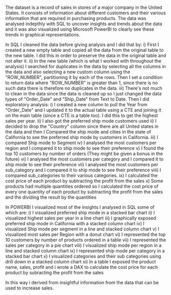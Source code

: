 The dataset is a record of sales in stores of a major company in the United States. 
It consists of information about different customers and their various information that are required in purchasing products.
The data was analysed indepthly with SQL to uncover insights and trends about the data and it was also visualized using Microsoft PowerBI to clearly see these trends in graphical representations.

In SQL I cleaned the data before giving analysis and I did that by:
  i) First I created a new empty table and copied all the data from the original table to the new table. I did this in order to preserve the data in the original table and not alter it.
  ii) In the new table (which is what I worked with throughout the analysis) I searched for duplicates in the data by selecting all the columns in the data and also selecting a new custom column using the "ROW_NUMBER", partitioning it by each of the rows. Then I set a condition to return data where "ROW_NUMBER" is greater than 1, since there is no such data there is therefore no duplicates in the data.
  iii) There's not much to clean in the data since the data is cleaned up so I just changed the data types of "Order_Date" and "Ship_Date" from Text to Date.
      Then I did exploratory analysis:
  i) I created a new column to pull the Year from "Order_Date" and I updated it to the actual table using a CTE and joining it on the main table (since a CTE is a table too). I did this to get the highest sales per year.
  ii) I also got the preferred ship mode customers used
  ii) I decided to drop the "Country" column since there are all United states in the data and then I Compared the ship mode and cities in the state of California to see the preferred ship mode by customers in California.
  iii) I compared Ship mode to Segment
  iv) I analysed the most customers per region and I compared it to ship mode to see their preference
  v) I found the top 10 customers by number of orders (They might be given a bonus in the future)
  vi) I analysed the most customers per category and I compared it to ship mode to see their preference
  vii) I analysed the most customers per sub_category and I compared it to ship mode to see their preference
  viii) I compared sub_categories to their various categories.
  ix) I calculated the cost price of each product by subtracting the profit from the sales
  x) Some products had multiple quantities ordered so I calculated the cost price of every one quantity of each product by subtracting the profit from the sales and the dividing the result by the quantities

In POWERBI I visualized most of the insights I analysed in SQL some of which are:
  i) I visualized preferred ship mode in a stacked bar chart
  ii) I visualized highest sales per year in a line chart
  iii) I graphically exposed preferred ship mode in California with a stacked column chart
  iv) I visualized Ship mode per segment in a line and stacked column chart
  v) I visualized most sales per Region with a donut chart
  vi) I represented the top 10 customers by number of products ordered in a table
  vii) I represented the sales per category in a pie chart
  viii) I visualized ship mode per region in a line and stacked column chart
  ix) I represented ship mode per category in a stacked bar chart
  x) I visualized categories and their sub categories using drill down in a stacked column chart
  xi) In a table I exposed the product name, sales, profit and i wrote a DAX to calculate the cost price for each product by subracting the profit from the sales


In this way i derived from insightful information from the data that can be used to increase sales.

  
